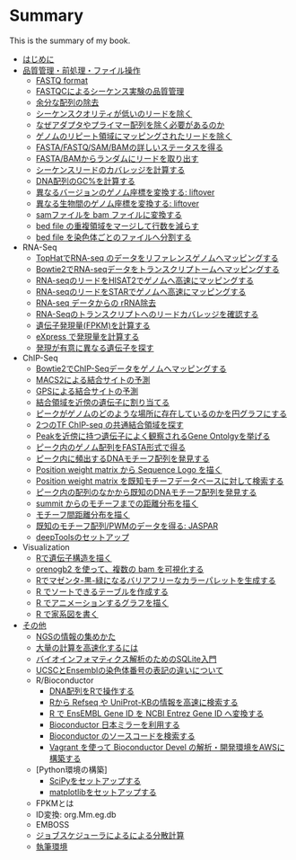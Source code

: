 # Summary

This is the summary of my book.

* [はじめに](README.md)
* [品質管理・前処理・ファイル操作](qc/introduction.md)
  * [FASTQ format](qc/fastq.md)
  * [FASTQCによるシーケンス実験の品質管理](qc/fastqc.md)
  * [余分な配列の除去](qc/removeseq.md)    
  * [シーケンスクオリティが低いのリードを除く](qc/qualityscore.md)
  * [なぜアダプタやプライマー配列を除く必要があるのか](qc/rmprimer_adopter.md)
  * [ゲノムのリピート領域にマッピングされたリードを除く](qc/rmrepeat.md)
  * [FASTA/FASTQ/SAM/BAMの詳しいステータスを得る](qc/samstat.md)
  * [FASTA/BAMからランダムにリードを取り出す](qc/randomsampling.md)
  * [シーケンスリードのカバレッジを計算する](qc/coverage.md)
  * [DNA配列のGC%を計算する](qc/gc.md)
  * [異なるバージョンのゲノム座標を変換する: liftover](qc/liftover.md)
  * [異なる生物間のゲノム座標を変換する: liftover](qc/liftover_org.md)
  * [samファイルを bam ファイルに変換する](qc/sam2bam.md)
  * [bed file の重複領域をマージして行数を減らす](qc/reducebed.md)
  * [bed file を染色体ごとのファイルへ分割する](qc/splitbedbychrom.md)  
* RNA-Seq
  * [TopHatでRNA-seq のデータをリファレンスゲノムへマッピングする](RNA-Seq/tophat.md)
  * [Bowtie2でRNA-seqデータをトランスクリプトームへマッピングする](RNA-Seq/bowtie2_transcript.md)
  * [RNA-seqのリードをHISAT2でゲノムへ高速にマッピングする](RNA-Seq/HISAT.md)
  * [RNA-seqのリードをSTARでゲノムへ高速にマッピングする](RNA-Seq/STAR.md)  
  * [RNA-seq データからの rRNA除去](RNA-Seq/rrna.md)
  * [RNA-Seqのトランスクリプトへのリードカバレッジを確認する](RNA-Seq/RNA-Seq_coverage.md)
  * [遺伝子発現量(FPKM)を計算する](RNA-Seq/cuffdiff.md)
  * [eXpress で発現量を計算する](RNA-Seq/express.md)  
  * [発現が有意に異なる遺伝子を探す](RNA-Seq/cummeRbund.md)
* ChIP-Seq
  * [Bowtie2でChIP-Seqデータをゲノムへマッピングする](ChIP-Seq/bowtie_chipseq.md)
  * [MACS2による結合サイトの予測](ChIP-Seq/macs2.md)
  * [GPSによる結合サイトの予測](ChIP-Seq/gps.md)  
  * [結合領域を近傍の遺伝子に割り当てる](ChIP-Seq/geneasign.md)
  * [ピークがゲノムのどのような場所に存在しているのかを円グラフにする](ChIP-Seq/position.md)  
  * [2つのTF ChIP-seq の共通結合領域を探す](ChIP-Seq/twochipseq.md)
  * [Peakを近傍に持つ遺伝子によく観察されるGene Ontolgyを挙げる](ChIP-Seq/chipgo.md)
  * [ピーク内のゲノム配列をFASTA形式で得る](ChIP-Seq/peakseq.md)
  * [ピーク内に頻出するDNAモチーフ配列を発見する](ChIP-Seq/chipmotif.md)
  * [Position weight matrix から Sequence Logo を描く](ChIP-Seq/seqlog.md)
  * [Position weight matrix を既知モチーフデータベースに対して検索する](ChIP-Seq/motifsearch.md)
  * [ピーク内の配列のなかから既知のDNAモチーフ配列を発見する](ChIP-Seq/pwmsearch.md)
  * [summit からのモチーフまでの距離分布を描く](ChIP-Seq/summitdist.md)
  * [モチーフ間距離分布を描く](ChIP-Seq/motifdist.md)
  * [既知のモチーフ配列/PWMのデータを得る: JASPAR](ChIP-Seq/pwm_jaspar.md)
  * [deepToolsのセットアップ](ChIP-Seq/deeptools.md)
* Visualization  
  * [Rで遺伝子構造を描く](vis/genomegraphs.md)
  * [orenogb2 を使って、複数の bam を可視化する](vis/orenogb2.md)  
  * [Rでマゼンタ-黒-緑になるバリアフリーなカラーパレットを生成する](vis/rmagentagreen.md)
  * [R でソートできるテーブルを作成する](vis/rsorttable.md)
  * [R でアニメーションするグラフを描く](vis/ranimation.md)      
  * [R で家系図を書く](vis/familytree.md)        
* [その他](etc/introduction.md)
  * [NGSの情報の集めかた](etc/ngsinfo.md)
  * [大量の計算を高速化するには](etc/hpc.md)
  * [バイオインフォマティクス解析のためのSQLite入門](etc/sqlite.md)
  * [UCSCとEnsemblの染色体番号の表記の違いについて](etc/notation_chr.md)
  * R/Bioconductor
    * [DNA配列をRで操作する](etc/biostrings.md)
    * [Rから Refseq や UniProt-KBの情報を高速に検索する](etc/genesearchr.md)
    * [R で EnsEMBL Gene ID を NCBI Entrez Gene ID へ変換する](etc/idconv.md)
    * [Bioconductor 日本ミラーを利用する](etc/biocjp.md)
    * [Bioconductor のソースコードを検索する](etc/biocsearch.md)
    * [Vagrant を使って Bioconductor Devel の解析・開発環境をAWSに構築する](etc/biocdevelonaws.md)    
  * [Python環境の構築]    
    * [SciPyをセットアップする](etc/scipy.md)
    * [matplotlibをセットアップする](etc/matplotlib.md)    
  * FPKMとは
  * ID変換: org.Mm.eg.db
  * EMBOSS
  * [ジョブスケジューラによるによる分散計算](etc/gridengine.md)
  * [執筆環境](etc/writingenv.md)
